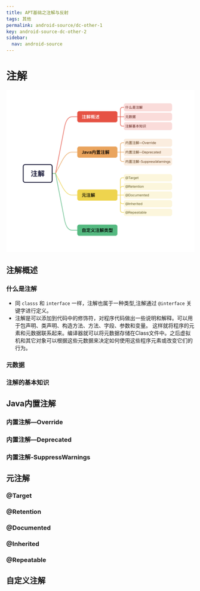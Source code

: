 ```yaml
---
title: APT基础之注解与反射
tags: 其他
permalink: android-source/dc-other-1
key: android-source-dc-other-2
sidebar:
  nav: android-source
---
```


# 注解

![image-20231020175741813](https://raw.githubusercontent.com/QingDian-Fan/ImageRepository/master/images/image-20231020175741813-20231020.png)

## 注解概述

### 什么是注解

- 同 `classs` 和 `interface` 一样，注解也属于一种类型,注解通过 `@interface` 关键字进行定义。
- 注解是可以添加到代码中的修饰符，对程序代码做出一些说明和解释。可以用于包声明、类声明、构造方法、方法、字段、参数和变量。 这样就将程序的元素和元数据联系起来。编译器就可以将元数据存储在Class文件中。之后虚拟机和其它对象可以根据这些元数据来决定如何使用这些程序元素或改变它们的行为。

<!--more-->

### 元数据



### 注解的基本知识



## Java内置注解

### 内置注解—Override



### 内置注解—Deprecated



### 内置注解-SuppressWarnings



## 元注解

### @Target



### @Retention



### @Documented



### @Inherited



### @Repeatable



## 自定义注解



































